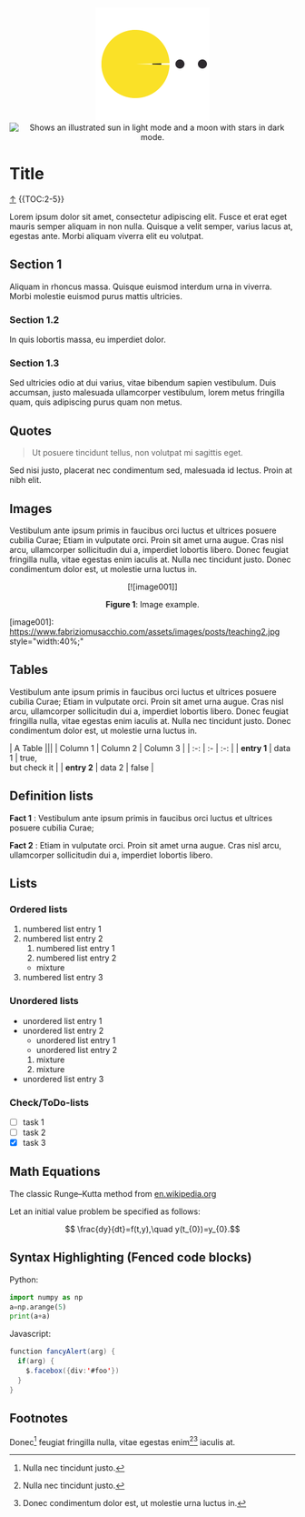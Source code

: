 <div align="center">
	<br>
	<img src="https://raw.githubusercontent.com/Aniket965/Aniket965/master/pacman.svg?sanitize=true" width="200" height="200">
	<br>
</div>

<div align="center">
<picture>
  <source media="(prefers-color-scheme: dark)" srcset="https://user-images.githubusercontent.com/25423296/163456776-7f95b81a-f1ed-45f7-b7ab-8fa810d529fa.png">
  <source media="(prefers-color-scheme: light)" srcset="https://user-images.githubusercontent.com/25423296/163456779-a8556205-d0a5-45e2-ac17-42d089e3c3f8.png">
  <img alt="Shows an illustrated sun in light mode and a moon with stars in dark mode." src="https://user-images.githubusercontent.com/25423296/163456779-a8556205-d0a5-45e2-ac17-42d089e3c3f8.png">
</picture>
</div>

# Title


<a class="top-link hide" href="#toc">↑</a>
<a name="toc"></a>
{{TOC:2-5}} 



Lorem ipsum dolor sit amet, consectetur adipiscing elit. Fusce et erat eget mauris semper aliquam in non nulla. Quisque a velit semper, varius lacus at, egestas ante. Morbi aliquam viverra elit eu volutpat. 

## Section 1
Aliquam in rhoncus massa. Quisque euismod interdum urna in viverra. Morbi molestie euismod purus mattis ultricies. 

### Section 1.2
In quis lobortis massa, eu imperdiet dolor. 

### Section 1.3
Sed ultricies odio at dui varius, vitae bibendum sapien vestibulum. Duis accumsan, justo malesuada ullamcorper vestibulum, lorem metus fringilla quam, quis adipiscing purus quam non metus. 

## Quotes
> Ut posuere tincidunt tellus, non volutpat mi sagittis eget. 

Sed nisi justo, placerat nec condimentum sed, malesuada id lectus. Proin at nibh elit.

## Images
Vestibulum ante ipsum primis in faucibus orci luctus et ultrices posuere cubilia Curae; Etiam in vulputate orci. Proin sit amet urna augue. Cras nisl arcu, ullamcorper sollicitudin dui a, imperdiet lobortis libero. Donec feugiat fringilla nulla, vitae egestas enim iaculis at. Nulla nec tincidunt justo. Donec condimentum dolor est, ut molestie urna luctus in. 

<center> 

[![image001]]

**Figure 1**: Image example.
</center>

[image001]: https://www.fabriziomusacchio.com/assets/images/posts/teaching2.jpg style="width:40%;"

## Tables
Vestibulum ante ipsum primis in faucibus orci luctus et ultrices posuere cubilia Curae; Etiam in vulputate orci. Proin sit amet urna augue. Cras nisl arcu, ullamcorper sollicitudin dui a, imperdiet lobortis libero. Donec feugiat fringilla nulla, vitae egestas enim iaculis at. Nulla nec tincidunt justo. Donec condimentum dolor est, ut molestie urna luctus in. 

| A Table |||
| Column 1 | Column 2 | Column 3 |
| :-: | :- | :-: | 
| **entry 1** | data 1 | true,<br>but check it |
| **entry 2** | data 2  | false |


## Definition lists

**Fact 1**
: Vestibulum ante ipsum primis in faucibus orci luctus et ultrices posuere cubilia Curae; 

**Fact 2**
: Etiam in vulputate orci. Proin sit amet urna augue. Cras nisl arcu, ullamcorper sollicitudin dui a, imperdiet lobortis libero.

## Lists

### Ordered lists
1. numbered list entry 1
2. numbered list entry 2
	1. numbered list entry 1
	2. numbered list entry 2
	* mixture 
3. numbered list entry 3

### Unordered lists
* unordered list entry 1
* unordered list entry 2
	* unordered list entry 1
	* unordered list entry 2
	1. mixture
	2. mixture
* unordered list entry 3

### Check/ToDo-lists
* [ ] task 1
* [ ] task 2
* [x] task 3

## Math Equations
The classic Runge–Kutta method from [en.wikipedia.org](https://en.wikipedia.org/wiki/Runge–Kutta_methods)

Let an initial value problem be specified as follows:

$$ \frac{dy}{dt}=f(t,y),\quad y(t_{0})=y_{0}.$$

## Syntax Highlighting (Fenced code blocks)
 
Python:
```python
import numpy as np
a=np.arange(5)
print(a+a)
```

Javascript:
```java
function fancyAlert(arg) {
  if(arg) {
    $.facebox({div:'#foo'})
  }
}
```

## Footnotes
Donec[^1] feugiat fringilla nulla, vitae egestas enim[^1][^2] iaculis at. 

[^1]: Nulla nec tincidunt justo. 
[^2]: Donec condimentum dolor est, ut molestie urna luctus in. 

